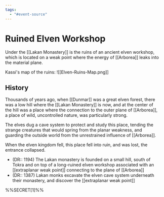 ```yaml
---
tags:
  - "#event-source"
---
```

# Ruined Elven Workshop

Under the [[Lakan Monastery]] is the ruins of an ancient elven workshop, which is located on a weak point where the energy of [[Arborea]] leaks into the material plane. 

Kassi's map of the ruins:
![[Elven-Ruins-Map.png]]

## History
Thousands of years ago, when [[Dunmar]] was a great elven forest, there was a low hill where the [[Lakan Monastery]] is now, and at the center of the hill was a place where the connection to the outer plane of [[Arborea]], a place of wild, uncontrolled nature, was particularly strong.

The elves dug a cave system to protect and study this place, tending the strange creatures that would spring from the planar weakness, and guarding the outside world from the unrestrained influence of [[Arborea]].

When the elven kingdom fell, this place fell into ruin, and was lost, the entrance collapsed.

- (DR:: 1194) The Lakan monastery is founded on a small hill, south of Tokra and on top of a long-ruined elven workshop associated with an [[extraplanar weak point]] connecting to the plane of [[Arborea]]
- (DR:: 1387) Lakan monks excavate the elven cave system underneath their monastery, and discover the [[extraplanar weak point]]



%%SECRET[1]%%



